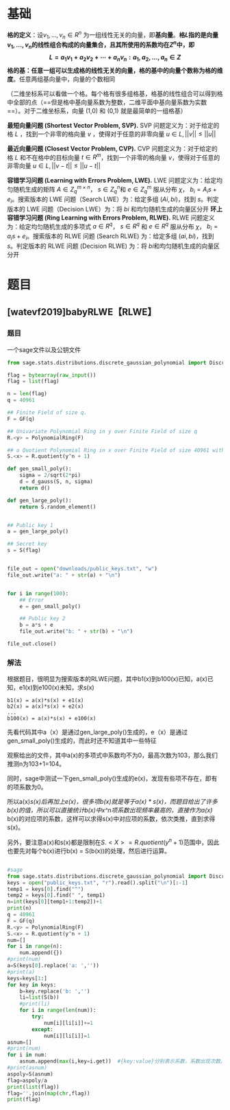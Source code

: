 # 基础

**格的定义**：设$v_1,\dots,v_n\in{R^n}$ 为一组线性无关的向量，即**基向量**。**格$L$**指的是向量$v_1,\dots,v_n$的线性组合构成的向量集合，且其所使用的系数均在$Z^n$中，即
$$
L={a_1
​
 v_1
​
 +a_2
​
 v_2
​
 +⋯+a_n
​
 v_n
​
 :a_1
​
 ,a_2
​
 ,…,a_n
​
 ∈Z}
$$
**格的基**：任意一组可以生成格的线性无关的向量，格的基中的向量个数称为格的**维度**。任意两组基向量中，向量的个数相同

（二维坐标系可以看做一个格。每个格有很多组格基，格基的线性组合可以得到格中全部的点（==但是格中基向量系数为整数，二维平面中基向量系数为实数==）。对于二维坐标系，向量 (1,0) 和 (0,1) 就是最简单的一组格基）

**最短向量问题 (Shortest Vector Problem, SVP).** SVP 问题定义为：对于给定的格 $L$ ，找到一个非零的格向量 $v$ ，使得对于任意的非零向量 $u \in L, ||v|| \leq ||u||$

**最近向量问题 (Closest Vector Problem, CVP).** CVP 问题定义为：对于给定的格 $L$ 和不在格中的目标向量 $t∈R^m$，找到一个非零的格向量 $v$，使得对于任意的非零向量 $u∈L,||v-t|| \leq ||u-t||$

**容错学习问题 (Learning with Errors Problem, LWE).** LWE 问题定义为：给定均匀随机生成的矩阵 $A∈Z_q^{m×n}$， $s∈Z_q^n$和 $e∈Z_q^m$ 服从分布 $χ$， $b_i=A_is+e_i$。搜索版本的 LWE 问题（Search LWE）为：给定多组 $(Ai,bi)$，找到 $s$。判定版本的 LWE 问题（Decision LWE）为：将 $bi$ 和均匀随机生成的向量区分开
**环上容错学习问题 (Ring Learning with Errors Problem, RLWE).** RLWE 问题定义为：给定均匀随机生成的多项式 $a∈R^q$， $s∈R^q$ 和 $e∈R^q$ 服从分布 $χ$， $b_i=a_is+e_i$。搜索版本的 RLWE 问题 (Search RLWE) 为：给定多组 $(ai,bi)$，找到 $s$。判定版本的 RLWE 问题 (Decision RLWE) 为：将 $bi$和均匀随机生成的向量区分开

# 题目

## [watevf2019]babyRLWE【RLWE】

### 题目

一个sage文件以及公钥文件

```python
from sage.stats.distributions.discrete_gaussian_polynomial import DiscreteGaussianDistributionPolynomialSampler as d_gauss

flag = bytearray(raw_input())
flag = list(flag)

n = len(flag)
q = 40961

## Finite Field of size q. 
F = GF(q)

## Univariate Polynomial Ring in y over Finite Field of size q
R.<y> = PolynomialRing(F)

## o Quotient Polynomial Ring in x over Finite Field of size 40961 with modulus b^n + 1
S.<x> = R.quotient(y^n + 1)

def gen_small_poly():
    sigma = 2/sqrt(2*pi)
    d = d_gauss(S, n, sigma)
    return d()

def gen_large_poly():
    return S.random_element()


## Public key 1
a = gen_large_poly()

## Secret key
s = S(flag)


file_out = open("downloads/public_keys.txt", "w")
file_out.write("a: " + str(a) + "\n")


for i in range(100):
    ## Error
    e = gen_small_poly()

    ## Public key 2
    b = a*s + e
    file_out.write("b: " + str(b) + "\n")

file_out.close()

```



### 解法

根据题目，很明显为搜索版本的RLWE问题，其中b1(x)到b100(x)已知，a(x)已知，e1(x)到e100(x)未知，求s(x)

```
b1(x) = a(x)*s(x) + e1(x)
b2(x) = a(x)*s(x) + e2(x)
...
b100(x) = a(x)*s(x) + e100(x)

```

先看代码其中a（x）是通过gen_large_poly()生成的，e（x）是通过gen_small_poly()生成的，而此时还不知道其中一些特征

观察给出的文件，其中a(x)的多项式中系数均不为0，最高次数为103，那么我们推测n为103+1=104。

同时，sage中测试一下gen_small_poly()生成的e(x)，发现有些项不存在，即有的项系数为0。

所以a(x)*s(x)后再加上e(x)，很多项b(x)就是等于a(x) * s(x)，而题目给出了许多b(x)的值，所以可以直接统计b(x)中x^n项系数出现频率最高的，直接作为a(x)* b(x)的对应项的系数，这样可以求得s(x)中对应项的系数，依次类推，直到求得s(x)。

另外，要注意a(x)和s(x)都是限制在$S.<X>=R.quotient(y^n+1)$范围中，因此也要先对每个b(x)进行b(x) = S(b(x))的处理，然后进行运算。

```python

#sage
from sage.stats.distributions.discrete_gaussian_polynomial import DiscreteGaussianDistributionPolynomialSampler as d_gauss
keys = open("public_keys.txt", "r").read().split("\n")[:-1]
temp1 = keys[0].find("^")
temp2 = keys[0].find(" ", temp1)
n=int(keys[0][temp1+1:temp2])+1
print(n)
q = 40961
F = GF(q)
R.<y> = PolynomialRing(F)
S.<x> = R.quotient(y^n + 1)
num=[]
for i in range(n):
    num.append({})
#print(num)
a=S(keys[0].replace('a: ',''))
#print(a)
keys=keys[1:]
for key in keys:
    b=key.replace('b: ','')
    li=list(S(b))
    #print(li)
    for i in range(len(num)):
        try:
            num[i][li[i]]+=1
        except:
            num[i][li[i]]=1
asnum=[]
#print(num)
for i in num:
    asnum.append(max(i,key=i.get))  #{key:value}分别表示系数，系数出现次数。
#print(asnum)
aspoly=S(asnum)
flag=aspoly/a
print(list(flag))
flag=''.join(map(chr,flag))
print(flag)


```

